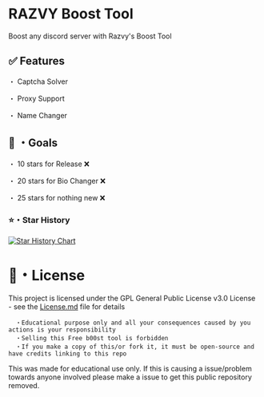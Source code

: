 
# RAZVY Boost Tool

Boost any discord server with Razvy's Boost Tool 
 ## ✅ Features 
・ Captcha Solver

・ Proxy Support 

・ Name Changer

 
 ## 🥅 ・Goals

・ 10 stars for Release ❌ 

・ 20 stars for Bio Changer ❌

・ 25 stars for nothing new ❌


### ⭐・Star History

[![Star History Chart](https://api.star-history.com/svg?repos=RazvyDev/Boost-Tool&type=Date)](https://star-history.com/#RazvyDev/Boost-Tool&Date)





# 📄・License
This project is licensed under the GPL General Public License v3.0 License - see the 
  [License.md](https://github.com/RazvyDev/Boost-Tool/blob/main/LICENSE) file for details
```
  ・Educational purpose only and all your consequences caused by you actions is your responsibility
  ・Selling this Free b00st tool is forbidden
  ・If you make a copy of this/or fork it, it must be open-source and have credits linking to this repo
  ```

  This was made for educational use only. If this is causing a issue/problem towards anyone involved please make a issue to get this public repository removed.


